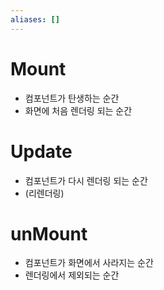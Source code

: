 ```yaml
---
aliases: []
---
```

# Mount
- 컴포넌트가 탄생하는 순간
- 화면에 처음 렌더링 되는 순간 

# Update
- 컴포넌트가 다시 렌더링 되는 순간
- (리렌더링)

# unMount
- 컴포넌트가 화면에서 사라지는 순간
- 렌더링에서 제외되는 순간


